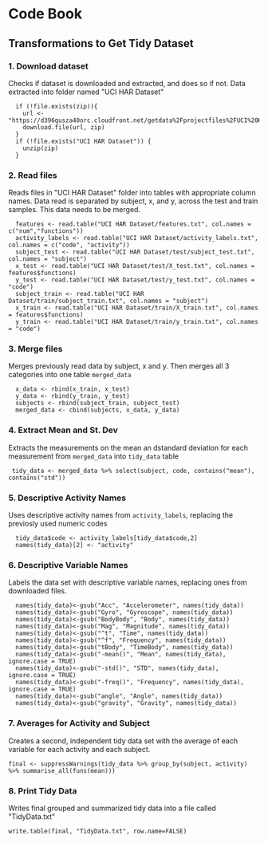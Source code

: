 # Code Book
## Transformations to Get Tidy Dataset
### 1. Download dataset
   Checks if dataset is downloaded and extracted, and does so if not. 
   Data extracted into folder named "UCI HAR Dataset"
``` 
  if (!file.exists(zip)){
    url <- "https://d396qusza40orc.cloudfront.net/getdata%2Fprojectfiles%2FUCI%20HAR%20Dataset.zip"
    download.file(url, zip)
  }  
  if (!file.exists("UCI HAR Dataset")) { 
    unzip(zip) 
  }
```
### 2. Read files
  Reads files in "UCI HAR Dataset" folder into tables with appropriate column names.
  Data read is separated by subject, x, and y, across the test and train samples. This data needs to be merged.
```
  features <- read.table("UCI HAR Dataset/features.txt", col.names = c("num","functions"))
  activity_labels <- read.table("UCI HAR Dataset/activity_labels.txt", col.names = c("code", "activity"))
  subject_test <- read.table("UCI HAR Dataset/test/subject_test.txt", col.names = "subject")
  x_test <- read.table("UCI HAR Dataset/test/X_test.txt", col.names = features$functions)
  y_test <- read.table("UCI HAR Dataset/test/y_test.txt", col.names = "code")
  subject_train <- read.table("UCI HAR Dataset/train/subject_train.txt", col.names = "subject")
  x_train <- read.table("UCI HAR Dataset/train/X_train.txt", col.names = features$functions)
  y_train <- read.table("UCI HAR Dataset/train/y_train.txt", col.names = "code")
```
### 3. Merge files
  Merges previously read data by subject, x and y. Then merges all 3 categories into one table `merged_data`
```
  x_data <- rbind(x_train, x_test)
  y_data <- rbind(y_train, y_test)
  subjects <- rbind(subject_train, subject_test)
  merged_data <- cbind(subjects, x_data, y_data)
```
### 4. Extract Mean and St. Dev
  Extracts the measurements on the mean an dstandard deviation for each measurement from `merged_data` into `tidy_data` table
```
 tidy_data <- merged_data %>% select(subject, code, contains("mean"), contains("std"))
```
### 5. Descriptive Activity Names
  Uses descriptive activity names from `activity_labels`, replacing the previosly used numeric codes
```
  tidy_data$code <- activity_labels[tidy_data$code,2]
  names(tidy_data)[2] <- "activity"
```
### 6. Descriptive Variable Names
  Labels the data set with descriptive variable names, replacing ones from downloaded files.
```
  names(tidy_data)<-gsub("Acc", "Accelerometer", names(tidy_data))
  names(tidy_data)<-gsub("Gyro", "Gyroscope", names(tidy_data))
  names(tidy_data)<-gsub("BodyBody", "Body", names(tidy_data))
  names(tidy_data)<-gsub("Mag", "Magnitude", names(tidy_data))
  names(tidy_data)<-gsub("^t", "Time", names(tidy_data))
  names(tidy_data)<-gsub("^f", "Frequency", names(tidy_data))
  names(tidy_data)<-gsub("tBody", "TimeBody", names(tidy_data))
  names(tidy_data)<-gsub("-mean()", "Mean", names(tidy_data), ignore.case = TRUE)
  names(tidy_data)<-gsub("-std()", "STD", names(tidy_data), ignore.case = TRUE)
  names(tidy_data)<-gsub("-freq()", "Frequency", names(tidy_data), ignore.case = TRUE)
  names(tidy_data)<-gsub("angle", "Angle", names(tidy_data))
  names(tidy_data)<-gsub("gravity", "Gravity", names(tidy_data))
```
### 7. Averages for Activity and Subject
  Creates a second, independent tidy data set with the average of each variable for each activity and each subject.
```
final <- suppressWarnings(tidy_data %>% group_by(subject, activity) %>% summarise_all(funs(mean)))
```
### 8. Print Tidy Data
  Writes final grouped and summarized tidy data into a file called "TidyData.txt"
```
write.table(final, "TidyData.txt", row.name=FALSE)
```
